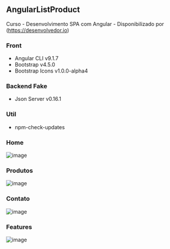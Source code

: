 ## AngularListProduct
Curso - Desenvolvimento SPA com Angular - Disponibilizado por (https://desenvolvedor.io)

### Front
* Angular CLI v9.1.7
* Bootstrap v4.5.0
* Bootstrap Icons v1.0.0-alpha4

### Backend Fake
* Json Server v0.16.1

### Util
* npm-check-updates

### Home
![image](https://user-images.githubusercontent.com/55838972/84600768-c63db580-ae49-11ea-900c-8d35ab6d8d0d.png)

### Produtos
![image](https://user-images.githubusercontent.com/55838972/84600791-f71dea80-ae49-11ea-952d-195fd4a3496d.png)

### Contato
![image](https://user-images.githubusercontent.com/55838972/84600809-0bfa7e00-ae4a-11ea-9615-2950ed717cb8.png)

### Features
![image](https://user-images.githubusercontent.com/55838972/84600813-1f0d4e00-ae4a-11ea-9454-4f05df2dea53.png)
